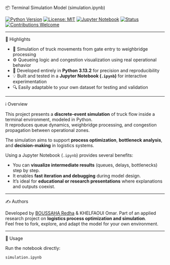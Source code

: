 📦 Terminal Simulation Model (simulation.ipynb)

[![Python Version](https://img.shields.io/badge/python-3.13.2-blue.svg)](https://www.python.org/)
[![License: MIT](https://img.shields.io/badge/License-MIT-green.svg)](https://opensource.org/licenses/MIT)
[![Jupyter Notebook](https://img.shields.io/badge/Notebook-Jupyter-orange.svg)](https://jupyter.org/)
[![Status](https://img.shields.io/badge/Status-Active-brightgreen.svg)]()
[![Contributions Welcome](https://img.shields.io/badge/Contributions-Welcome-ff69b4.svg)]()

---

🌟 Highlights

- 🚛 Simulation of truck movements from gate entry to weighbridge processing  
- ⚙️ Queueing logic and congestion visualization using real operational behavior  
- 🧮 Developed entirely in **Python 3.13.2** for precision and reproducibility  
- 💡 Built and tested in a **Jupyter Notebook (`.ipynb`)** for interactive experimentation  
- 🔍 Easily adaptable to your own dataset for testing and validation  

---

ℹ️ Overview

This project presents a **discrete-event simulation** of truck flow inside a terminal environment, modeled in Python.  
It reproduces queue dynamics, weighbridge processing, and congestion propagation between operational zones.  

The simulation aims to support **process optimization**, **bottleneck analysis**, and **decision-making** in logistics systems.  

Using a Jupyter Notebook (`.ipynb`) provides several benefits:
- You can **visualize intermediate results** (queues, delays, bottlenecks) step by step.  
- It enables **fast iteration and debugging** during model design.  
- It’s ideal for **educational or research presentations** where explanations and outputs coexist.

---

✍️ Authors

Developed by [BOUSSAHA Redha](https://github.com/Redhabou)  & KHELFAOUI Omar.
Part of an applied research project on **logistics process optimization and simulation**.  
Feel free to fork, explore, and adapt the model for your own environment.

---

🚀 Usage

Run the notebook directly:

```bash
simulation.ipynb

